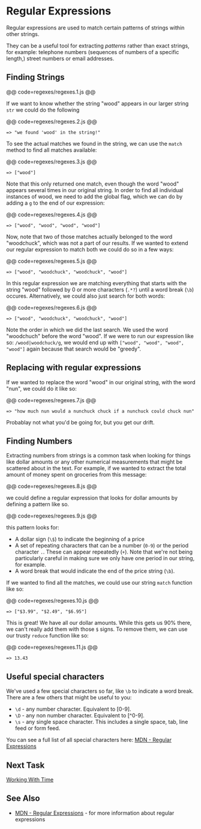 # Regular Expressions

Regular expressions are used to match certain patterns of strings within other strings.

They can be a useful tool for extracting _patterns_ rather than exact strings, for example:
telephone numbers (sequences of numbers of a specific length,) street numbers or email
addresses.

## Finding Strings

@@ code=regexes/regexes.1.js @@

If we want to know whether the string "wood" appears in our larger string `str` we
could do the following

@@ code=regexes/regexes.2.js @@
```
=> "we found 'wood' in the string!"
```

To see the actual matches we found in the string, we can use the `match` method
to find all matches available:

@@ code=regexes/regexes.3.js @@
```
=> ["wood"]
```

Note that this only returned one match, even though the word "wood" appears several
times in our original string. In order to find all individual instances of wood, we need
to add the global flag, which we can do by adding a `g` to the end of our expression:

@@ code=regexes/regexes.4.js @@
```
=> ["wood", "wood", "wood", "wood"]
```

Now, note that two of those matches actually belonged to the word "woodchuck", which
was not a part of our results. If we wanted to extend our regular expression to match both
we could do so in a few ways:

@@ code=regexes/regexes.5.js @@
```
=> ["wood", "woodchuck", "woodchuck", "wood"]
```

In this regular expression we are matching everything that starts with the string "wood"
followed by 0 or more characters (`.*?`) until a word break (`\b`) occures.
Alternatively, we could also just search for both words:

@@ code=regexes/regexes.6.js @@
```
=> ["wood", "woodchuck", "woodchuck", "wood"]
```

Note the order in which we did the last search. We used the word "woodchuch" before
the word "wood". If we were to run our expression like so: `/wood|woodchuck/g`, we would
end up with `["wood", "wood", "wood", "wood"]` again because that search would be
"greedy".

## Replacing with regular expressions

If we wanted to replace the word "wood" in our original string, with the word
"nun", we could do it like so:

@@ code=regexes/regexes.7.js @@
```
=> "how much nun would a nunchuck chuck if a nunchuck could chuck nun"
```

Probablay not what you'd be going for, but you get our drift.

## Finding Numbers

Extracting numbers from strings is a common task when looking for things like
dollar amounts or any other numerical measurements that might be scattered about
in the text.
For example, if we wanted to extract the total amount of money spent
on groceries from this message:

@@ code=regexes/regexes.8.js @@

we could define a regular expression that looks for dollar amounts by defining a
pattern like so.

@@ code=regexes/regexes.9.js @@

this pattern looks for:
* A dollar sign (`\$`) to indicate the beginning of a price
* A set of repeating characters that can be a number (`0-9`) or the period character `.`. These can appear repeatedly (`+`). Note that we're not being particularly careful in making sure we only have one period in our string, for example.
* A word break that would indicate the end of the price string (`\b`).

If we wanted to find all the matches, we could use our string `match` function like so:

@@ code=regexes/regexes.10.js @@
```
=> ["$3.99", "$2.49", "$6.95"]
```

This is great! We have all our dollar amounts. While this gets us 90% there, we
can't really add them with those `$` signs. To remove them, we can use our trusty
`reduce` function like so:

@@ code=regexes/regexes.11.js @@
```
=> 13.43
```

## Useful special characters
We've used a few special characters so far, like `\b` to indicate a word break. There
are a few others that might be useful to you:

* `\d` - any number character.  Equivalent to [0-9].
* `\D` - any non number character. Equivalent to [^0-9].
* `\s` - any single space character. This includes a single space, tab, line feed or
form feed.

You can see a full list of all special characters here:
[MDN - Regular Expressions](https://developer.mozilla.org/en-US/docs/Web/JavaScript/Guide/Regular_Expressions)

## Next Task

[Working With Time](time.html)

## See Also

- [MDN - Regular Expressions](https://developer.mozilla.org/en-US/docs/Web/JavaScript/Guide/Regular_Expressions) - for more information about regular expressions
